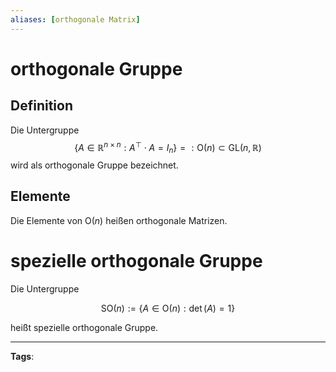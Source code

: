 ```yaml
---
aliases: [orthogonale Matrix]
---
```


# orthogonale Gruppe

## Definition

Die Untergruppe $$\left\{A \in \mathbb{R}^{n \times n}: A^{\top} \cdot A=I_{n}\right\} =: \mathrm{O}(n) \subset \mathrm{GL}(n, \mathbb{R})$$ wird als orthogonale Gruppe bezeichnet.

## Elemente

Die Elemente von $\mathrm{O}(n)$ heißen orthogonale Matrizen.

# spezielle orthogonale Gruppe

Die Untergruppe

$$
\mathrm{SO}(n):=\{A \in \mathrm{O}(n): \operatorname{det}(A)=1\}
$$

heißt spezielle orthogonale Gruppe.

---

**Tags**:
